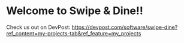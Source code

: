 # Welcome to Swipe & Dine!!

Check us out on DevPost: https://devpost.com/software/swipe-dine?ref_content=my-projects-tab&ref_feature=my_projects
